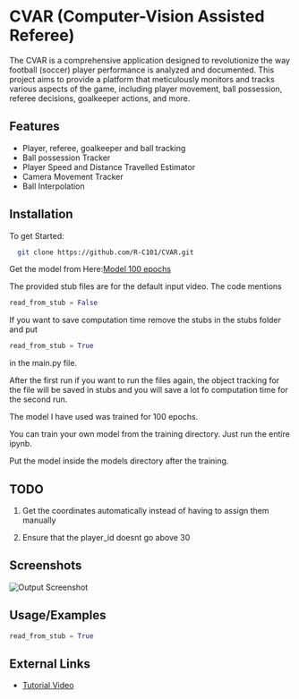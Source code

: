 
# CVAR (Computer-Vision Assisted Referee)

The CVAR is a comprehensive application designed to revolutionize the way football (soccer) player performance is analyzed and documented. This project aims to provide a platform that meticulously monitors and tracks various aspects of the game, including player movement, ball possession, referee decisions, goalkeeper actions, and more.
## Features

- Player, referee, goalkeeper and ball tracking
- Ball possession Tracker
- Player Speed and Distance Travelled Estimator
- Camera Movement Tracker
- Ball Interpolation


## Installation

To get Started:



```bash
  git clone https://github.com/R-C101/CVAR.git
```

Get the model from Here:[Model 100 epochs](https://drive.google.com/file/d/1-5fOSHOSB9UXyP_enOoZNAMScrePVcMD/view?usp=sharing)

The provided stub files are for the default input video.
The code mentions 
```python
read_from_stub = False
```

If you want to save computation time remove the stubs in the stubs folder and put 
```python
read_from_stub = True
```
 in the main.py file.

After the first run if you want to run the files again, the object tracking for the file will be saved in stubs and you will save a lot fo computation time for the second run.

The model I have used was trained for 100 epochs.

You can train your own model from the training directory. Just run the entire ipynb.

Put the model inside the models directory after the training.

## TODO

1. Get the coordinates automatically instead of having to assign them manually

2. Ensure that the player_id doesnt go above 30


## Screenshots

![Output Screenshot](Ouput.png)

## Usage/Examples

```python
read_from_stub = True
```




## External Links

 - [Tutorial Video](https://youtu.be/neBZ6huolkg?si=Zb_umuk6pOS72Iua)

